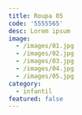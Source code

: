 ```yaml
---
title: Roupa 05
code: '5555565'
desc: Lorem ipsum
image:
  - /images/01.jpg
  - /images/02.jpg
  - /images/03.jpg
  - /images/04.jpg
  - /images/05.jpg
category:
  - infantil
featured: false
---
```

